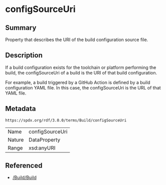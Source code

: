<!-- Automatically generated by spec-parser v2.1.0 on 2024-06-17T10:36:57.838737+00:00 -->
<!-- SPDX-License-Identifier: Community-Spec-1.0 -->

# configSourceUri

## Summary

Property that describes the URI of the build configuration source file.


## Description

If a build configuration exists for the toolchain or platform performing the
build, the configSourceUri of a build is the URI of that build configuration.

For example, a build triggered by a GitHub Action is defined by a build
configuration YAML file. In this case, the configSourceUri is the URL of that
YAML file.


## Metadata

`https://spdx.org/rdf/3.0.0/terms/Build/configSourceUri`


| | |
|---|---|
| Name | configSourceUri |
| Nature | DataProperty |
| Range | xsd:anyURI |




## Referenced

- [/Build/Build](../../Build/Classes/Build.md)

